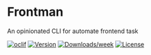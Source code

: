 # Frontman

An opinionated CLI for automate frontend task

[![oclif](https://img.shields.io/badge/cli-oclif-brightgreen.svg)](https://oclif.io)
[![Version](https://img.shields.io/npm/v/frontman.svg)](https://npmjs.org/package/frontman)
[![Downloads/week](https://img.shields.io/npm/dw/frontman.svg)](https://npmjs.org/package/frontman)
[![License](https://img.shields.io/npm/l/frontman.svg)](https://github.com/riktar/frontman/blob/master/package.json)